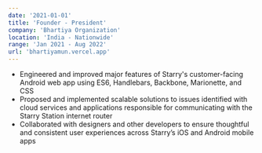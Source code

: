 ```yaml
---
date: '2021-01-01'
title: 'Founder - President'
company: 'Bhartiya Organization'
location: 'India - Nationwide'
range: 'Jan 2021 - Aug 2022'
url: 'bhartiyamun.vercel.app'
---
```


- Engineered and improved major features of Starry's customer-facing Android web app using ES6, Handlebars, Backbone, Marionette, and CSS
- Proposed and implemented scalable solutions to issues identified with cloud services and applications responsible for communicating with the Starry Station internet router
- Collaborated with designers and other developers to ensure thoughtful and consistent user experiences across Starry’s iOS and Android mobile apps
